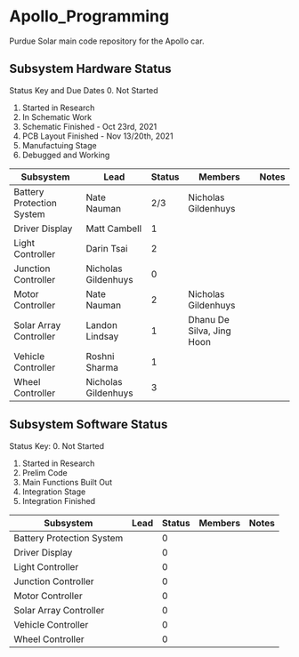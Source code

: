 # Apollo_Programming
Purdue Solar main code repository for the Apollo car. 


## Subsystem Hardware Status
Status Key and Due Dates
0. Not Started
1. Started in Research
2. In Schematic Work
3. Schematic Finished - Oct 23rd, 2021
4. PCB Layout Finished - Nov 13/20th, 2021
5. Manufactuing Stage
6. Debugged and Working

| Subsystem                 | Lead                | Status | Members                   | Notes |
|---------------------------|---------------------|--------|---------------------------|-------|
| Battery Protection System | Nate Nauman         | 2/3    | Nicholas Gildenhuys       |       |
| Driver Display            | Matt Cambell        | 1      |                           |       |
| Light Controller          | Darin Tsai          | 2      |                           |       |
| Junction Controller       | Nicholas Gildenhuys | 0      |                           |       |
| Motor Controller          | Nate Nauman         | 2      | Nicholas Gildenhuys       |       |
| Solar Array Controller    | Landon Lindsay      | 1      | Dhanu De Silva, Jing Hoon |       |
| Vehicle Controller        | Roshni Sharma       | 1      |                           |       |
| Wheel Controller          | Nicholas Gildenhuys | 3      |                           |       |

## Subsystem Software Status
Status Key:
0. Not Started
1. Started in Research
2. Prelim Code
3. Main Functions Built Out
4. Integration Stage
5. Integration Finished

| Subsystem                 | Lead                | Status | Members                    | Notes |
|---------------------------|---------------------|--------|----------------------------|-------|
| Battery Protection System |                     | 0      | 			                      |       |
| Driver Display            | 			              | 0      |                            |       |
| Light Controller          | 		                | 0      |                            |       |
| Junction Controller       | 			              | 0      |                            |       |
| Motor Controller          | 		                | 0      | 			                      |       |
| Solar Array Controller    | 		                | 0      | 			                      |       |
| Vehicle Controller        | 		                | 0      |                            |       |
| Wheel Controller          | 			              | 0      |                            |       |


